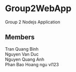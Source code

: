 # Group2WebApp
Group 2 Nodejs Application
## Members
Tran Quang Binh<br>
Nguyen Van Duc<br>
Nguyen Quang Anh<br>
Phan Bao Hoang ngu vl123<br>
